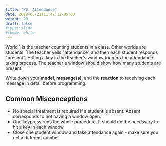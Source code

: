 ```yaml
---
title: "P2. Attendance"
date: 2018-05-21T11:47:12-05:00
weight: 20
draft: false
#type: slide
#theme: white
---
```


World 1 is the teacher counting students in a class. Other worlds are
students. The teacher yells "attendance" and then each student
responds "present". Hitting a key in the teacher's window triggers the
attendance-taking process. The teacher's window should show how many
students are present.

Write down your **model**, **message(s)**, and the **reaction** to
receiving each message in detail before programming.

## Common Misconceptions

* No special treatment is required if a student is absent. Absent corresponds to not having a window open.
* One keypress runs the whole procedure. It should not be necessary to hit a key in each 
window.
* Close one student window and take attendance again - make sure you get a different number.
